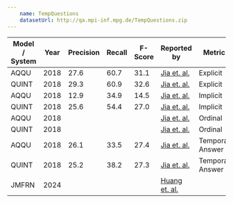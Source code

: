```yaml
---
    name: TempQuestions
    datasetUrl: http://qa.mpi-inf.mpg.de/TempQuestions.zip
---
```


| Model / System | Year | Precision | Recall | F-Score | Reported by                                                       | Metric          | Precision@1 | Hits@5 | MRR  | Hits@1 |
|----------------|------|-----------|--------|---------|-------------------------------------------------------------------|-----------------|-------------|--------|------|------|
| AQQU           | 2018 | 27.6      | 60.7   | 31.1    | [Jia et. al.](https://dl.acm.org/doi/abs/10.1145/3184558.3191536) | Explicit        |             |        |      |
| QUINT          | 2018 | 29.3      | 60.9   | 32.6    | [Jia et. al.](https://dl.acm.org/doi/abs/10.1145/3184558.3191536) | Explicit        |             |        |      |
| AQQU           | 2018 | 12.9      | 34.9   | 14.5    | [Jia et. al.](https://dl.acm.org/doi/abs/10.1145/3184558.3191536) | Implicit        |             |        |      |
| QUINT          | 2018 | 25.6      | 54.4   | 27.0    | [Jia et. al.](https://dl.acm.org/doi/abs/10.1145/3184558.3191536) | Implicit        |             |        |      |
| AQQU           | 2018 |           |        |         | [Jia et. al.](https://dl.acm.org/doi/abs/10.1145/3184558.3191536) | Ordinal         | 28.4        | 57.4   | 32.7 |
| QUINT          | 2018 |           |        |         | [Jia et. al.](https://dl.acm.org/doi/abs/10.1145/3184558.3191536) | Ordinal         | 21.3        | 26.1   | 54.9 |
| AQQU           | 2018 | 26.1      | 33.5   | 27.4    | [Jia et. al.](https://dl.acm.org/doi/abs/10.1145/3184558.3191536) | Temporal Answer |             |        |      |
| QUINT          | 2018 | 25.2      | 38.2   | 27.3    | [Jia et. al.](https://dl.acm.org/doi/abs/10.1145/3184558.3191536) | Temporal Answer |             |        |      |
| JMFRN          | 2024 |       |    |     | [Huang et. al.](https://arxiv.org/pdf/2401.02212) | |             |        |      |   64.6 |
